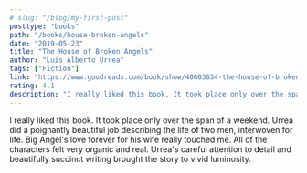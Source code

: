 ```yaml
---
# slug: "/blog/my-first-post"
posttype: "books"
path: "/books/house-broken-angels"
date: "2019-05-23"
title: "The House of Broken Angels"
author: "Luis Alberto Urrea"
tags: ["Fiction"]
link: "https://www.goodreads.com/book/show/40603634-the-house-of-broken-angels"
rating: 4.1
description: "I really liked this book. It took place only over the span of a weekend. Urrea did a poignantly beautiful job describing the life of two men, interwoven for life."
---
```

I really liked this book. It took place only over the span of a weekend. Urrea did a poignantly beautiful job describing the life of two men, interwoven for life. Big Angel's love forever for his wife really touched me. All of the characters felt very organic and real. Urrea's careful attention to detail and beautifully succinct writing brought the story to vivid luminosity.
